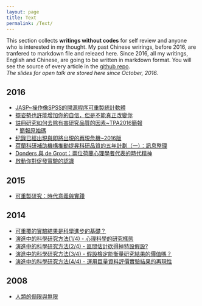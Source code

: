 ```yaml
---
layout: page
title: Text
permalink: /Text/
---
```


This section collects **writings without codes** for self review and anyone who is interested in my thought. My past Chinese wrirings, before 2016, are tranfered to markdown file and releaed here. Since 2016, all my writings, English and Chinese, are going to be written in markdown format. You will see the source of every article in the [github repo](https://github.com/SCgeeker/SCgeeker.github.io/tree/blog/Text).  
*The slides for open talk are stored here since October, 2016.*  

## 2016
- [JASP~操作像SPSS的開源程序可重製統計軟體](/Text/text_2016007/)
- [擺姿勢也許能增加你的自信，但是不能真正改變你](/Text/text_2016005/)
- [註冊研究如何去除有害研究品質的因素~TPA2016簡報](/Text/TPA2016_REP.html)  
        * [簡報原始碼](/Text/CSC_RR.Rmd)
- [纪錄已經出現與即將出現的再現危機~2016版](/Text/text_2016004/)
- [荷蘭科研補助機構推動提昇科研品質的五年計劃（一）：訊息整理](/Text/text_2016003/)
- [Donders 與 de Groot：兩位荷蘭心理學者代表的時代精神](/Text/text_2016002/)
- [啟動你對促發實驗的認識](/Text/text_2016001/)  
  
## 2015
- [可重製研究：時代意義與實踐](http://scchen.com/Reproducible-Think/)

## 2014
- [可重覆的實驗結果是科學進步的基礎？](/Text/text_20140406/)
- [演進中的科學研究方法(1/4) - 心理科學的研究樣態](/Text/text_20140806/)
- [演進中的科學研究方法(2/4) - 區間估計砍得掉特設假設?](/Text/text_20140414/)
- [演進中的科學研究方法(3/4) - 假設檢定能衡量研究結果的價值嗎？](/Text/text_20140805/)
- [演進中的科學研究方法(4/4) - 運用巨量資料評價實驗結果的再現性](/Text/text_20140805A/)

## 2008
- [人類的侷限與無限](/Text/text_20080511/)
